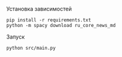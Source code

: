 
Установка зависимостей
```
pip install -r requirements.txt
python -m spacy download ru_core_news_md
```

Запуск
```
python src/main.py
```